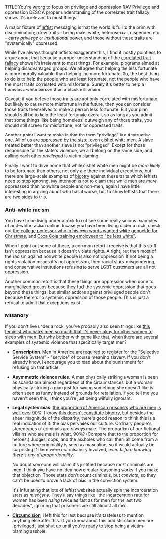 TITLE You're wrong to focus on privilege and oppression
NAV Privilege and oppression
DESC A proper understanding of the correlated trait fallacy shows it's irrelevant to most things.

A major fixture of [leftist](left_right) messaging is that the world is full to the brim with discrimination; a few traits - being male, white, heterosexual, cisgender, etc - carry *privilege* or *institutional* power, and those without these traits are "systemically" oppressed.

While I've always thought leftists exaggerate this, I find it mostly pointless to argue about that because a proper understanding of the [correlated trait fallacy](correlated_trait) shows it's irrelevant to most things. For example, programs aimed at helping disadvantaged groups. We all agree that helping the less fortunate is more morally valuable than helping the more fortunate. So, the best thing to do is to help the people who are least fortunate, not the people who have the most traits correlated with misfortune. Surely it's better to help a homeless white person than a black millionaire.

Caveat: if you believe those traits are not only correlated with misfortunate but likely to cause more misfortune in the future, then you can consider those traits themselves to make a person less fortunate. But your plan should still be to help the least fortunate overall, so as long as you admit that some things (like being homeless) outweigh any of those traits, you should still screen for misfortune, not for oppressed traits.

Another point I want to make is that the term "privilege" is a destructive one. [All of us are oppressed by the state](/protagonism/anarchism), even cishet white men. A slave treated better than another slave is not "privileged". Except for those responsible for the state's violence, we all belong on the same side, and calling each other *privileged* is victim blaming.

Finally I want to drive home that while cishet white men might be *more likely* to be fortunate than others, not only are there individual exceptions, but there are large-scale examples of [bigotry](/protagonism/bigotry) against these traits which leftists need to stop ignoring. My intention is not to claim that white men are *more* oppresssed than nonwhite people and non-men; again I have little interesting in arguing about who has it worse, but to show leftists that there are two sides to this.

### Anti-white racism

You have to be living under a rock to not see some really vicious examples of anti-white racism online. Incase you have been living under a rock, check out [the college professor who in his own words wanted white genocide for Christmas](https://www.cnn.com/2016/12/26/health/drexel-professor-white-genocide-trnd), and [Coca Cola training employees to "be less white"](https://www.entrepreneur.com/article/366132).

When I point out some of these, a common retort I receive is that this stuff isn't oppression because it doesn't violate rights. Alright, but then most of the racism against nonwhite people is also not oppression. If not being a rights violation means it's not oppression, then racial slurs, misgendering, and conservative institutions refusing to serve LGBT customers are all not oppression.

Another common retort is that these things are oppression when done to marginalized groups because they fuel the systemic oppression that goes beyond these things, but similar actions against privileged people don't because there's no systemic oppression of those people. This is just a refusal to admit that exceptions exist.

### Misandry

If you don't live under a rock, you've probably also seen things like [this feminist who hates men so much that it's never okay for other women to sleep with men](https://youtu.be/v11wfp8vmrM?t=319). But why bother with game like that, when there are several examples of systemic violence that specifically target men?

* **Conscription.** Men in America <a rel="nofollow" href="https://en.wikipedia.org/wiki/Selective_Service_System">are required to register for the "Selective Service System"</a> - "service" of course meaning slavery. If you don't already know, I encourage you to read about the punishment for refusing on that article.

* **Asymmetric violence rules.** A man physically striking a woman is seen as scandalous almost regardless of the circumstances, but a woman physically striking a man just for saying something she doesn't like is often seen as funny instead of grounds for retaliation. If you tell me you haven't seen this, I think you're just being wilfully ignorant.

* **Legal system bias**: [the proportion of American prisoners](https://sentencingproject.org/wp-content/uploads/2016/01/Trends-in-US-Corrections.pdf) [who are men](https://www.bjs.gov/content/pub/pdf/p17.pdf) [is well over 90%](https://www.bop.gov/about/statistics/statistics_inmate_gender.jsp). I know [this doesn't constitute bigotry](/protagonism/bigotry), but besides the sheer magnitude of the disparity, there's good reason to think this is a real indication of it: the bias pervades our culture. Ordinary people's stereotypes of criminals are *always* male. The proportion of our fictional villains who are male is what, 90%? (Compare that to the proportion for heroes.) Judges, cops, and the assholes who call them all come from a culture where criminality is seen as masculine, so it would actually be surprising if there were *not* misandry involved, *even before knowing there's any disproportionality*.

	No doubt someone will claim it's justified because most criminals are men. I think you have no idea how circular reasoning works if you make that objection. Those stats don't count criminals, but *convicts*, so they can't be used to prove a lack of bias in the conviction system.

	It's infuriating that lots of leftist websites actually spin the incarceration stats as *misogyny*. They'll say things like "the incarceration rate for women has been *rising* twice as fast as for men for the last two decades", ignoring that prisoners are still almost all men.

* [**Circumcision**](/protagonism/circumcision). I left this for last because it's tasteless to mention anything else after this. If you know about this and still claim men are 'privileged', just shut up until you're ready to stop being a victim-blaming asshole.
